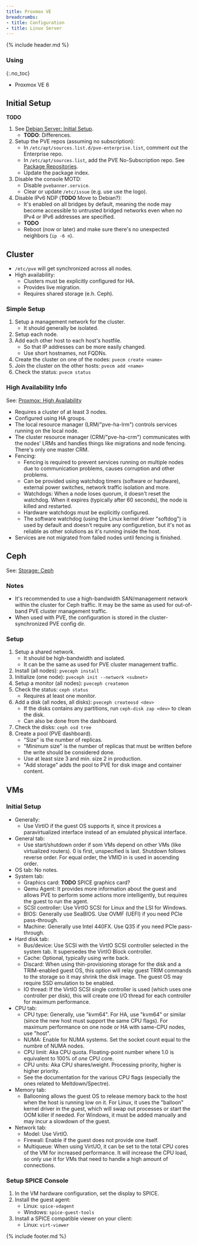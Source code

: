 ```yaml
---
title: Proxmox VE
breadcrumbs:
- title: Configuration
- title: Linux Server
---
```

{% include header.md %}

### Using
{:.no_toc}

- Proxmox VE 6

## Initial Setup

**TODO**

1. See [Debian Server: Initial Setup](../debian-server/#initial-setup).
    - **TODO**: Differences.
1. Setup the PVE repos (assuming no subscription):
    - In `/etc/apt/sources.list.d/pve-enterprise.list`, comment out the Enterprise repo.
    - In `/etc/apt/sources.list`, add the PVE No-Subscription repo. See [Package Repositories](https://pve.proxmox.com/wiki/Package_Repositories#sysadmin_no_subscription_repo).
    - Update the package index.
1. Disable the console MOTD:
    - Disable `pvebanner.service`.
    - Clear or update `/etc/issue` (e.g. use use the logo).
1. Disable IPv6 NDP (**TODO** Move to Debian?):
    - It's enabled on all bridges by default, meaning the node may become accessible to untrusted bridged networks even when no IPv4 or IPv6 addresses are specified.
    - **TODO**
    - Reboot (now or later) and make sure there's no unexpected neighbors (`ip -6 n`).

## Cluster

- `/etc/pve` will get synchronized across all nodes.
- High availability:
    - Clusters must be explicitly configured for HA.
    - Provides live migration.
    - Requires shared storage (e.h. Ceph).

### Simple Setup

1. Setup a management network for the cluster.
    - It should generally be isolated.
1. Setup each node.
1. Add each other host to each host's hostfile.
    - So that IP addresses can be more easily changed.
    - Use short hostnames, not FQDNs.
1. Create the cluster on one of the nodes: `pvecm create <name>`
1. Join the cluster on the other hosts: `pvecm add <name>`
1. Check the status: `pvecm status`

### High Availability Info

See: [Proxmox: High Availability](https://pve.proxmox.com/wiki/High_Availability)

- Requires a cluster of at least 3 nodes.
- Configured using HA groups.
- The local resource manager (LRM/"pve-ha-lrm") controls services running on the local node.
- The cluster resource manager (CRM/"pve-ha-crm") communicates with the nodes' LRMs and handles things like migrations and node fencing.
  There's only one master CRM.
- Fencing:
    - Fencing is required to prevent services running on multiple nodes due to communication problems, causes corruption and other problems.
    - Can be provided using watchdog timers (software or hardware), external power switches, network traffic isolation and more.
    - Watchdogs: When a node loses quorum, it doesn't reset the watchdog. When it expires (typically after 60 seconds), the node is killed and restarted.
    - Hardware watchdogs must be explicitly configured.
    - The software watchdog (using the Linux kernel driver "softdog") is used by default and doesn't require any configuretion,
      but it's not as reliable as other solutions as it's running inside the host.
- Services are not migrated from failed nodes until fencing is finished.

## Ceph

See: [Storage: Ceph](../storage/#ceph)

### Notes

- It's recommended to use a high-bandwidth SAN/management network within the cluster for Ceph traffic.
  It may be the same as used for out-of-band PVE cluster management traffic.
- When used with PVE, the configuration is stored in the cluster-synchronized PVE config dir.

### Setup

1. Setup a shared network.
    - It should be high-bandwidth and isolated.
    - It can be the same as used for PVE cluster management traffic.
1. Install (all nodes): `pveceph install`
1. Initialize (one node): `pveceph init --network <subnet>`
1. Setup a monitor (all nodes): `pveceph createmon`
1. Check the status: `ceph status`
    - Requires at least one monitor.
1. Add a disk (all nodes, all disks): `pveceph createosd <dev>`
    - If the disks contains any partitions, run `ceph-disk zap <dev>` to clean the disk.
    - Can also be done from the dashboard.
1. Check the disks: `ceph osd tree`
1. Create a pool (PVE dashboard).
    - "Size" is the number of replicas.
    - "Minimum size" is the number of replicas that must be written before the write should be considered done.
    - Use at least size 3 and min. size 2 in production.
    - "Add storage" adds the pool to PVE for disk image and container content.

## VMs

### Initial Setup

- Generally:
    - Use VirtIO if the guest OS supports it, since it provices a paravirtualized interface instead of an emulated physical interface.
- General tab:
    - Use start/shutdown order if som VMs depend on other VMs (like virtualized routers).
      0 is first, unspecified is last. Shutdown follows reverse order.
      For equal order, the VMID in is used in ascending order.
- OS tab: No notes.
- System tab:
    - Graphics card: **TODO** SPICE graphics card?
    - Qemu Agent: It provides more information about the guest and allows PVE to perform some actions more intelligently,
      but requires the guest to run the agent.
    - SCSI controller: Use VirtIO SCSI for Linux and the LSI for Windows.
    - BIOS: Generally use SeaBIOS. Use OVMF (UEFI) if you need PCIe pass-through.
    - Machine: Generally use Intel 440FX. Use Q35 if you need PCIe pass-through.
- Hard disk tab:
    - Bus/device: Use SCSI with the VirtIO SCSI controller selected in the system tab.
      It supersedes the VirtIO Block controller.
    - Cache: Optional, typically using write back.
    - Discard: When using thin-provisioning storage for the disk and a TRIM-enabled guest OS,
      this option will relay guest TRIM commands to the storage so it may shrink the disk image.
      The guest OS may require SSD emulation to be enabled.
    - IO thread: If the VirtIO SCSI single controller is used (which uses one controller per disk),
      this will create one I/O thread for each controller for maximum performance.
- CPU tab:
    - CPU type: Generally, use "kvm64".
      For HA, use "kvm64" or similar (since the new host must support the same CPU flags).
      For maximum performance on one node or HA with same-CPU nodes, use "host".
    - NUMA: Enable for NUMA systems. Set the socket count equal to the numbre of NUMA nodes.
    - CPU limit: Aka CPU quota. Floating-point number where 1.0 is equivalent to 100% of *one* CPU core.
    - CPU units: Aka CPU shares/weight. Processing priority, higher is higher priority.
    - See the documentation for the various CPU flags (especially the ones related to Meltdown/Spectre).
- Memory tab:
    - Ballooning allows the guest OS to release memory back to the host when the host is running low on it.
      For Linux, it uses the "balloon" kernel driver in the guest, which will swap out processes or start the OOM killer if needed.
      For Windows, it must be added manually and may incur a slowdown of the guest.
- Network tab:
    - Model: Use VirtIO.
    - Firewall: Enable if the guest does not provide one itself.
    - Multiqueue: When using VirtUO, it can be set to the total CPU cores of the VM for increased performance.
      It will increase the CPU load, so only use it for VMs that need to handle a high amount of connections.

### Setup SPICE Console

1. In the VM hardware configuration, set the display to SPICE.
1. Install the guest agent:
    - Linux: `spice-vdagent`
    - Windows: `spice-guest-tools`
1. Install a SPICE compatible viewer on your client:
    - Linux: `virt-viewer`

{% include footer.md %}
